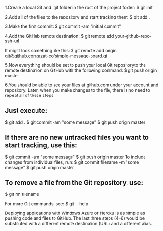 
1.Create a local Git and .git folder in the root of the project folder:
$ git init

2.Add all of the files to the repository and start tracking them:
$ git add .

3.Make the first commit:
$ git commit -am "initial commit"

4.Add the GitHub remote destination:
$ git remote add your-github-repo-ssh-url

It might look something like this:
$ git remote add origin git@github.com:azat-co/simple-message-board.gi

5.Now everything should be set to push your local Git repositoryto the remote destination on GitHub with the following command:
$ git push origin master

6.You should be able to see your files at github.com under your account and repository.
Later, when you make changes to the file, there is no need to repeat all of these steps.

## Just execute:
$ git add .
$ git commit -am "some message"
$ git push origin master

## If there are no new untracked files you want to start tracking, use this:
$ git commit -am "some message"
$ git push origin master
To include changes from individual files, run:
$ git commit filename -m "some message"
$ git push origin master

## To remove a file from the Git repository, use:
$ git rm filename

For more Git commands, see:
$ git --help

Deploying applications with Windows Azure or Heroku is as simple as pushing code
and files to GitHub. The last three steps (4–6) would be substituted with a different remote
destination (URL) and a different alias.
